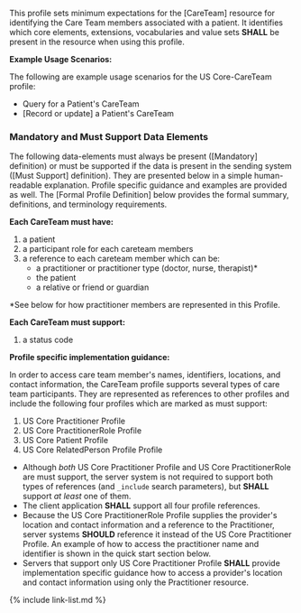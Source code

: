 
This profile sets minimum expectations for the [CareTeam] resource for identifying the Care Team members associated with a patient. It identifies which core elements, extensions, vocabularies and value sets **SHALL** be present in the resource when using this profile.

**Example Usage Scenarios:**

The following are example usage scenarios for the US Core-CareTeam profile:

-   Query for a Patient's CareTeam
-   [Record or update] a Patient's CareTeam


### Mandatory and Must Support Data Elements


The following data-elements must always be present ([Mandatory] definition) or must be supported if the data is present in the sending system ([Must Support] definition). They are presented below in a simple human-readable explanation.  Profile specific guidance and examples are provided as well.  The [Formal Profile Definition] below provides the  formal summary, definitions, and  terminology requirements.  

**Each CareTeam must have:**

1.  a patient
1.  a participant role for each careteam members
1.  <span class="bg-success" markdown="1">a reference to each careteam member which can be:</span><!-- new-content -->
    -   a practitioner or practitioner type (doctor, nurse, therapist)*
    -   the patient
    -   a relative or friend or guardian

*See below for how practitioner members are represented in this Profile.

**Each <span class="bg-success" markdown="1">CareTeam</span><!-- new-content -->  must support:**

1.  a status code


**Profile specific implementation guidance:**

In order to access care team member's names, identifiers, locations, and contact information, the CareTeam profile supports several types of care team participants. They are represented as references to other profiles and include the following four profiles which are marked as must support:
  1. US Core Practitioner Profile
  1. US Core PractitionerRole Profile
  1. US Core Patient Profile
  1. US Core RelatedPerson Profile Profile

  * Although *both* US Core Practitioner Profile and US Core PractitionerRole are must support, the server system is not required to support both types of references (and `_include` search parameters), but **SHALL** support *at least* one of them.
  * The client application **SHALL** support all four profile references.
  * Because the US Core PractitionerRole Profile supplies the provider's location and contact information and a reference to the Practitioner, server systems **SHOULD** reference it instead of the US Core Practitioner Profile. An example of how to access the practitioner name and identifier is shown in the quick start section below.
  * Servers that support only US Core Practitioner Profile **SHALL** provide implementation specific guidance how to access a provider's location and contact information using only the Practitioner resource.

{% include link-list.md %}
